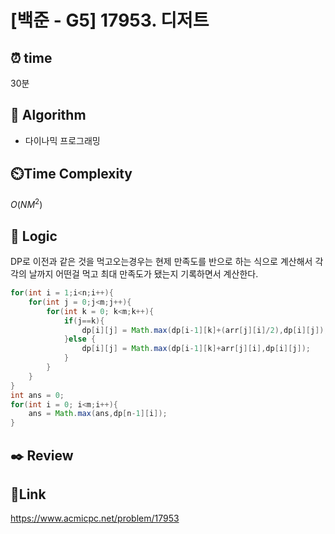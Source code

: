 # [백준 - G5] 17953. 디저트

## ⏰ **time**

30분

## :pushpin: **Algorithm**

- 다이나믹 프로그래밍

## ⏲️**Time Complexity**

$O(NM^2)$

## :round_pushpin: **Logic**
DP로 이전과 같은 것을 먹고오는경우는 현제 만족도를 반으로 하는 식으로 계산해서 각각의 날까지 어떤걸 먹고 최대 만족도가 됐는지 기록하면서 계산한다.
```java
for(int i = 1;i<n;i++){
	for(int j = 0;j<m;j++){
		for(int k = 0; k<m;k++){
			if(j==k){
				dp[i][j] = Math.max(dp[i-1][k]+(arr[j][i]/2),dp[i][j]);
			}else {
				dp[i][j] = Math.max(dp[i-1][k]+arr[j][i],dp[i][j]);
			}
		}
	}
}
int ans = 0;
for(int i = 0; i<m;i++){
	ans = Math.max(ans,dp[n-1][i]);
}
```

## :black_nib: **Review**

## 📡**Link**

https://www.acmicpc.net/problem/17953
